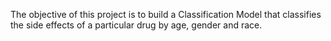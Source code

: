 The objective of this project is to build a Classification Model that classifies the side effects of a particular drug by age, gender and race.
